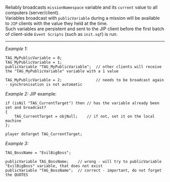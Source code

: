 Reliably broadcasts `missionNamespace` variable and its `current` value to all computers (server/client).<br>
Variables broadcast with `publicVariable` during a mission will be available to `JIP` clients with the value they held at the time.<br>
Such variables are persistent and sent to the JIP client before the first batch of client-side `Event Scripts` (such as `init.sqf`) is run.


---
*Example 1:*
```sqf
TAG_MyPublicVariable = 0;
TAG_MyPublicVariable = 1;
publicVariable "TAG_MyPublicVariable";	// other clients will receive the "TAG_MyPublicVariable" variable with a 1 value

TAG_MyPublicVariable = 2;				// needs to be broadcast again - synchronisation is not automatic
```

*Example 2:*
JIP example:

```sqf
if (isNil "TAG_CurrentTarget") then	// has the variable already been set and broadcast?
{
	TAG_CurrentTarget = objNull;	// if not, set it on the local machine
};

player doTarget TAG_CurrentTarget;
```

*Example 3:*
```sqf
TAG_BossName = "EvilBigBoss";

publicVariable TAG_BossName;	// wrong - will try to publicVariable "EvilBigBoss" variable, that does not exist
publicVariable "TAG_BossName";	// correct - important, do not forget the QUOTES
```